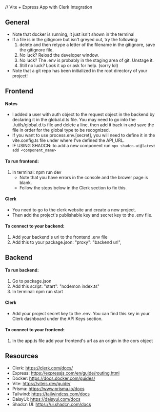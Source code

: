// Vite + Express App with Clerk Integration
## General
- Note that docker is running, it just isn't shown in the terminal
- If a file is in the gitignore but isn't greyed out, try the following:
    1. delete and then retype a letter of the filename in the gitignore, save the gitignore file.
    2. No luck? Reload the developer window.
    3. No luck? The .env is probably in the staging area of git. Unstage it.
    4. Still no luck? Look it up or ask for help. (sorry lol)
- Note that a git repo has been initialized in the root directory of your project!


## Frontend
#### Notes
- I added a user with auth object to the request object in the backend by declaring it in the global.d.ts file. 
    You may need to go into the ./utils/global.d.ts file and delete a line, then add it back in and save the file in order for 
    the global type to be recognized.
- If you want to use process.env.[secret], you will need to define it in the vite.config.ts file under where I've defined the API_URL.
- IF USING SHADCN: to add a new component run `npx shadcn-ui@latest add <component_name>`

#### To run frontend:
1. In terminal: npm run dev
    - Note that you have errors in the console and the brower page is blank.
    - Follow the steps below in the Clerk section to fix this.

#### Clerk
- You need to go to the clerk website and create a new project.
- Then add the project's publishable key and secret key to the .env file.

#### To connect to your backend:
1. Add your backend's url to the frontend .env file
2. Add this to your package.json: "proxy": "backend url",

## Backend
#### To run backend: 
1. Go to package.json
2. Add this script: "start": "nodemon index.ts"
3. In terminal: npm run start

#### Clerk
- Add your project secret key to the .env. You can find this key in your Clerk dashboard under the API Keys section.

#### To connect to your frontend:
1. In the app.ts file add your frontend's url as an origin in the cors object

## Resources
- Clerk: https://clerk.com/docs/
- Express: https://expressjs.com/en/guide/routing.html
- Docker: https://docs.docker.com/guides/
- Vite: https://vitejs.dev/guide/
- Prisma: https://www.prisma.io/docs
- Tailwind: https://tailwindcss.com/docs
- DaisyUI: https://daisyui.com/docs
- Shadcn UI: https://ui.shadcn.com/docs

